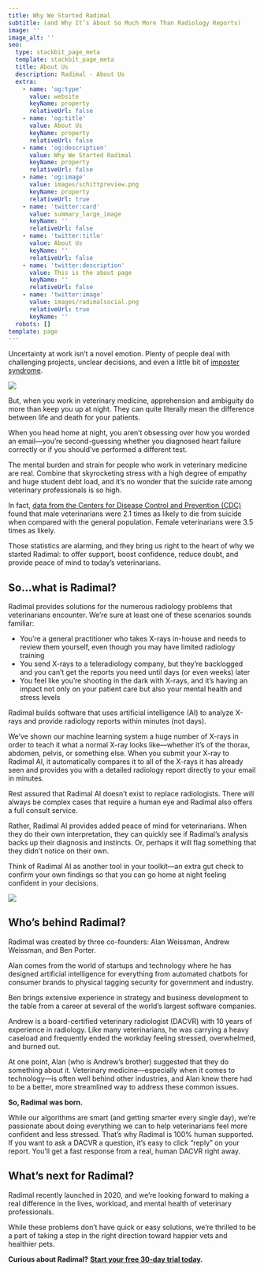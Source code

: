 ```yaml
---
title: Why We Started Radimal
subtitle: (and Why It’s About So Much More Than Radiology Reports)
image: ''
image_alt: ''
seo:
  type: stackbit_page_meta
  template: stackbit_page_meta
  title: About Us
  description: Radimal - About Us
  extra:
    - name: 'og:type'
      value: website
      keyName: property
      relativeUrl: false
    - name: 'og:title'
      value: About Us
      keyName: property
      relativeUrl: false
    - name: 'og:description'
      value: Why We Started Radimal
      keyName: property
      relativeUrl: false
    - name: 'og:image'
      value: images/schittpreview.png
      keyName: property
      relativeUrl: true
    - name: 'twitter:card'
      value: summary_large_image
      keyName: ''
      relativeUrl: false
    - name: 'twitter:title'
      value: About Us
      keyName: ''
      relativeUrl: false
    - name: 'twitter:description'
      value: This is the about page
      keyName: ''
      relativeUrl: false
    - name: 'twitter:image'
      value: images/radimalsocial.png
      relativeUrl: true
      keyName: ''
  robots: []
template: page
---
```

Uncertainty at work isn’t a novel emotion. Plenty of people deal with challenging projects, unclear decisions, and even a little bit of [imposter syndrome](https://www.apa.org/science/about/psa/2018/09/imposter-syndrome).

![](/images/giphy.gif)

But, when you work in veterinary medicine, apprehension and ambiguity do more than keep you up at night. They can quite literally mean the difference between life and death for your patients.

When you head home at night, you aren’t obsessing over how you worded an email—you’re second-guessing whether you diagnosed heart failure correctly or if you should’ve performed a different test.

The mental burden and strain for people who work in veterinary medicine are real. Combine that skyrocketing stress with a high degree of empathy and huge student debt load, and it’s no wonder that the suicide rate among veterinary professionals is so high.

In fact, [data from the Centers for Disease Control and Prevention (CDC)](https://www.cdc.gov/media/releases/2018/p1220-veterinarians-suicide.html) found that male veterinarians were 2.1 times as likely to die from suicide when compared with the general population. Female veterinarians were 3.5 times as likely.

Those statistics are alarming, and they bring us right to the heart of why we started Radimal: to offer support, boost confidence, reduce doubt, and provide peace of mind to today’s veterinarians.

## **So...what is Radimal?**

Radimal provides solutions for the numerous radiology problems that veterinarians encounter. We’re sure at least one of these scenarios sounds familiar:

* You’re a general practitioner who takes X-rays in-house and needs to review them yourself, even though you may have limited radiology training
* You send X-rays to a teleradiology company, but they’re backlogged and you can’t get the reports you need until days (or even weeks) later
* You feel like you’re shooting in the dark with X-rays, and it’s having an impact not only on your patient care but also your mental health and stress levels

Radimal builds software that uses artificial intelligence (AI) to analyze X-rays and provide radiology reports within minutes (not days).

We’ve shown our machine learning system a huge number of X-rays in order to teach it what a normal X-ray looks like—whether it’s of the thorax, abdomen, pelvis, or something else. When you submit your X-ray to Radimal AI, it automatically compares it to all of the X-rays it has already seen and provides you with a detailed radiology report directly to your email in minutes.

Rest assured that Radimal AI doesn’t exist to replace radiologists. There will always be complex cases that require a human eye and Radimal also offers a full consult service.

Rather, Radimal AI provides added peace of mind for veterinarians. When they do their own interpretation, they can quickly see if Radimal’s analysis backs up their diagnosis and instincts. Or, perhaps it will flag something that they didn’t notice on their own.

Think of Radimal AI as another tool in your toolkit—an extra gut check to confirm your own findings so that you can go home at night feeling confident in your decisions.

![](/images/giphy-1.gif)

## **Who’s behind Radimal?**

Radimal was created by three co-founders: Alan Weissman, Andrew Weissman, and Ben Porter.

Alan comes from the world of startups and technology where he has designed artificial intelligence for everything from automated chatbots for consumer brands to physical tagging security for government and industry.

Ben brings extensive experience in strategy and business development to the table from a career at several of the world’s largest software companies.

Andrew is a board-certified veterinary radiologist (DACVR) with 10 years of experience in radiology. Like many veterinarians, he was carrying a heavy caseload and frequently ended the workday feeling stressed, overwhelmed, and burned out.

At one point, Alan (who is Andrew’s brother) suggested that they do something about it. Veterinary medicine—especially when it comes to technology—is often well behind other industries, and Alan knew there had to be a better, more streamlined way to address these common issues.

**So, Radimal was born.**

While our algorithms are smart (and getting smarter every single day), we’re passionate about doing everything we can to help veterinarians feel more confident and less stressed. That’s why Radimal is 100% human supported. If you want to ask a DACVR a question, it’s easy to click “reply” on your report. You’ll get a fast response from a real, human DACVR right away.

## **What’s next for Radimal?**

Radimal recently launched in 2020, and we’re looking forward to making a real difference in the lives, workload, and mental health of veterinary professionals.

While these problems don’t have quick or easy solutions, we’re thrilled to be a part of taking a step in the right direction toward happier vets and healthier pets.

**Curious about Radimal?** [**Start your free 30-day trial today**](https://login.radimal.ai/login?state=hKFo2SBVaFRWR0FsaWppQUM5eU14T2s2TFNKaUQ1RlNucm5Pd6FupWxvZ2luo3RpZNkgNzFWZVR3dVZiZnpRTkRwanVYWFBONXU5ZDBoZ0ROR1GjY2lk2SA5S29XMml5SkFHSHJkbER6Y0tld3pROVFad2x0cXJxTA&client=9KoW2iyJAGHrdlDzcKewzQ9QZwltqrqL&protocol=oauth2&audience=hasura&redirect_uri=https%3A%2F%2Fvet.radimal.ai%2Fcases&scope=openid%20profile%20email&response_type=code&response_mode=query&nonce=Nmg4YTg2dXVoZjhNeTBBRW9ndXdIMFhMaS1SWnNDU2oxMnNVS3JvVy1kQw%3D%3D&code_challenge=qSvIdLoPW3rBEXVbHtLtJBdfFxokdXyycfSc6UphAIQ&code_challenge_method=S256&auth0Client=eyJuYW1lIjoiYXV0aDAtcmVhY3QiLCJ2ZXJzaW9uIjoiMS4yLjAifQ%3D%3D)**.**